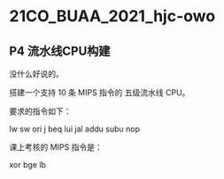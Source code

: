 # 21CO_BUAA_2021_hjc-owo

## P4 流水线CPU构建

没什么好说的。

搭建一个支持 10 条 MIPS 指令的 五级流水线 CPU。

要求的指令如下：

lw sw ori j beq lui jal addu subu nop



课上考核的 MIPS 指令是：

xor bge lb
